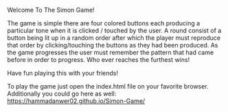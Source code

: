 Welcome To The Simon Game!

The game is simple there are four colored buttons each producing a particular tone when it is clicked / touched by the user. 
A round consist of a button being lit up in a random order after which the player must reproduce that order by clicking/touching the buttons as they had been produced. As the game progresses the user must remember the pattern that had came before in order to progress.
Who ever reaches the furthest wins!

Have fun playing this with your friends!

To play the game just open the index.html file on your favorite browser.
Additionally you could go here as well: https://hammadanwer02.github.io/Simon-Game/
